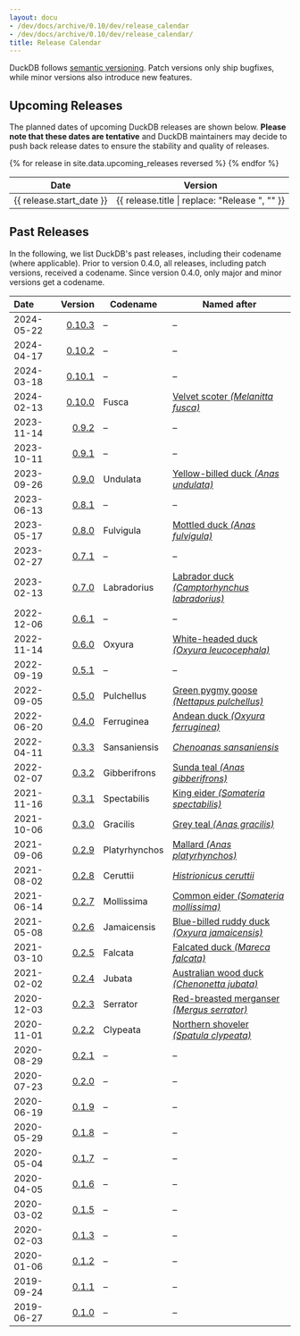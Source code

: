 ```yaml
---
layout: docu
- /dev/docs/archive/0.10/dev/release_calendar
- /dev/docs/archive/0.10/dev/release_calendar/
title: Release Calendar
---
```


DuckDB follows [semantic versioning](https://semver.org/spec/v2.0.0.html).
Patch versions only ship bugfixes, while minor versions also introduce new features.

## Upcoming Releases

The planned dates of upcoming DuckDB releases are shown below.
**Please note that these dates are tentative** and DuckDB maintainers may decide to push back release dates to ensure the stability and quality of releases.

<div class="narrow_table"></div>
<table>
  <thead>
    <tr>
      <th>Date</th>
      <th>Version</th>
    </tr>
  </thead>
  <tbody>
    {% for release in site.data.upcoming_releases reversed %}
    <tr>
      <td>{{ release.start_date }}</td>
      <td style="text-align: right">{{ release.title | replace: "Release ", "" }}</td>
    </tr>
    {% endfor %}
  </tbody>
</table>

## Past Releases

<div class="narrow_table"></div>

In the following, we list DuckDB's past releases, including their codename (where applicable).
Prior to version 0.4.0, all releases, including patch versions, received a codename.
Since version 0.4.0, only major and minor versions get a codename.

| Date | Version | Codename | Named after |
|:--|--:|--|--|
| 2024-05-22 | [0.10.3](https://github.com/duckdb/duckdb/releases/tag/v0.10.3) | – | – |
| 2024-04-17 | [0.10.2](https://github.com/duckdb/duckdb/releases/tag/v0.10.2) | – | – |
| 2024-03-18 | [0.10.1](https://github.com/duckdb/duckdb/releases/tag/v0.10.1) | – | – |
| 2024-02-13 | [0.10.0](https://github.com/duckdb/duckdb/releases/tag/v0.10.0) | Fusca | [Velvet scoter _(Melanitta fusca)_](https://en.wikipedia.org/wiki/Velvet_scoter) |
| 2023-11-14 | [0.9.2](https://github.com/duckdb/duckdb/releases/tag/v0.9.2)   | – | – |
| 2023-10-11 | [0.9.1](https://github.com/duckdb/duckdb/releases/tag/v0.9.1)   | – | – |
| 2023-09-26 | [0.9.0](https://github.com/duckdb/duckdb/releases/tag/v0.9.0)   | Undulata | [Yellow-billed duck _(Anas undulata)_](https://en.wikipedia.org/wiki/Yellow-billed_duck) |
| 2023-06-13 | [0.8.1](https://github.com/duckdb/duckdb/releases/tag/v0.8.1)   | – | – |
| 2023-05-17 | [0.8.0](https://github.com/duckdb/duckdb/releases/tag/v0.8.0)   | Fulvigula | [Mottled duck _(Anas fulvigula)_](https://en.wikipedia.org/wiki/Mottled_duck) |
| 2023-02-27 | [0.7.1](https://github.com/duckdb/duckdb/releases/tag/v0.7.1)   | – | – |
| 2023-02-13 | [0.7.0](https://github.com/duckdb/duckdb/releases/tag/v0.7.0)   | Labradorius | [Labrador duck _(Camptorhynchus labradorius)_](https://en.wikipedia.org/wiki/Labrador_duck) |
| 2022-12-06 | [0.6.1](https://github.com/duckdb/duckdb/releases/tag/v0.6.1)   | – | – |
| 2022-11-14 | [0.6.0](https://github.com/duckdb/duckdb/releases/tag/v0.6.0)   | Oxyura | [White-headed duck _(Oxyura leucocephala)_](https://en.wikipedia.org/wiki/White-headed_duck) |
| 2022-09-19 | [0.5.1](https://github.com/duckdb/duckdb/releases/tag/v0.5.1)   | – | – |
| 2022-09-05 | [0.5.0](https://github.com/duckdb/duckdb/releases/tag/v0.5.0)   | Pulchellus | [Green pygmy goose _(Nettapus pulchellus)_](https://en.wikipedia.org/wiki/Green_pygmy_goose) |
| 2022-06-20 | [0.4.0](https://github.com/duckdb/duckdb/releases/tag/v0.4.0)   | Ferruginea | [Andean duck _(Oxyura ferruginea)_](https://en.wikipedia.org/wiki/Andean_duck) |
| 2022-04-11 | [0.3.3](https://github.com/duckdb/duckdb/releases/tag/v0.3.3)   | Sansaniensis | [_Chenoanas sansaniensis_](https://species.wikimedia.org/wiki/Chenoanas_sansaniensis) |
| 2022-02-07 | [0.3.2](https://github.com/duckdb/duckdb/releases/tag/v0.3.2)   | Gibberifrons | [Sunda teal _(Anas gibberifrons)_](https://en.wikipedia.org/wiki/Sunda_teal) |
| 2021-11-16 | [0.3.1](https://github.com/duckdb/duckdb/releases/tag/v0.3.1)   | Spectabilis | [King eider _(Somateria spectabilis)_](https://en.wikipedia.org/wiki/King_eider)  |
| 2021-10-06 | [0.3.0](https://github.com/duckdb/duckdb/releases/tag/v0.3.0)   | Gracilis | [Grey teal _(Anas gracilis)_](https://en.wikipedia.org/wiki/Grey_teal) |
| 2021-09-06 | [0.2.9](https://github.com/duckdb/duckdb/releases/tag/v0.2.9)   | Platyrhynchos | [Mallard _(Anas platyrhynchos)_](https://en.wikipedia.org/wiki/Mallard) |
| 2021-08-02 | [0.2.8](https://github.com/duckdb/duckdb/releases/tag/v0.2.8)   | Ceruttii | [_Histrionicus ceruttii_](https://en.wikipedia.org/wiki/Harlequin_duck#Taxonomy) |
| 2021-06-14 | [0.2.7](https://github.com/duckdb/duckdb/releases/tag/v0.2.7)   | Mollissima | [Common eider _(Somateria mollissima)_](https://en.wikipedia.org/wiki/Common_eider) |
| 2021-05-08 | [0.2.6](https://github.com/duckdb/duckdb/releases/tag/v0.2.6)   | Jamaicensis | [Blue-billed ruddy duck _(Oxyura jamaicensis)_](https://en.wikipedia.org/wiki/Ruddy_duck) |
| 2021-03-10 | [0.2.5](https://github.com/duckdb/duckdb/releases/tag/v0.2.5)   | Falcata | [Falcated duck _(Mareca falcata)_](https://en.wikipedia.org/wiki/Falcated_duck) |
| 2021-02-02 | [0.2.4](https://github.com/duckdb/duckdb/releases/tag/v0.2.4)   | Jubata | [Australian wood duck _(Chenonetta jubata)_](https://en.wikipedia.org/wiki/Australian_wood_duck) |
| 2020-12-03 | [0.2.3](https://github.com/duckdb/duckdb/releases/tag/v0.2.3)   | Serrator | [Red-breasted merganser _(Mergus serrator)_](https://en.wikipedia.org/wiki/Red-breasted_merganser) |
| 2020-11-01 | [0.2.2](https://github.com/duckdb/duckdb/releases/tag/v0.2.2)   | Clypeata | [Northern shoveler _(Spatula clypeata)_](https://en.wikipedia.org/wiki/Northern_shoveler) |
| 2020-08-29 | [0.2.1](https://github.com/duckdb/duckdb/releases/tag/v0.2.1)   | – | – |
| 2020-07-23 | [0.2.0](https://github.com/duckdb/duckdb/releases/tag/v0.2.0)   | – | – |
| 2020-06-19 | [0.1.9](https://github.com/duckdb/duckdb/releases/tag/v0.1.9)   | – | – |
| 2020-05-29 | [0.1.8](https://github.com/duckdb/duckdb/releases/tag/v0.1.8)   | – | – |
| 2020-05-04 | [0.1.7](https://github.com/duckdb/duckdb/releases/tag/v0.1.7)   | – | – |
| 2020-04-05 | [0.1.6](https://github.com/duckdb/duckdb/releases/tag/v0.1.6)   | – | – |
| 2020-03-02 | [0.1.5](https://github.com/duckdb/duckdb/releases/tag/v0.1.5)   | – | – |
| 2020-02-03 | [0.1.3](https://github.com/duckdb/duckdb/releases/tag/v0.1.3)   | – | – |
| 2020-01-06 | [0.1.2](https://github.com/duckdb/duckdb/releases/tag/v0.1.2)   | – | – |
| 2019-09-24 | [0.1.1](https://github.com/duckdb/duckdb/releases/tag/v0.1.1)   | – | – |
| 2019-06-27 | [0.1.0](https://github.com/duckdb/duckdb/releases/tag/v0.1.0)   | – | – |